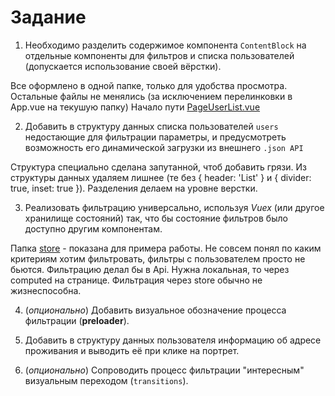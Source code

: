 
# Задание

1. Необходимо разделить содержимое компонента `ContentBlock` на отдельные компоненты для фильтров и списка пользователей (допускается использование своей вёрстки).

Все оформлено в одной папке, только для удобства просмотра.
Остальные файлы не менялись (за исключением перелинковки в App.vue на текушую папку)
Начало пути [PageUserList.vue](PageUserList.vue)

2. Добавить в структуру данных списка пользователей `users` недостающие для фильтрации параметры, и предусмотреть возможность его динамической загрузки из внешнего `.json API`

Структура специально сделана запутанной, чтоб добавить грязи.
Из структуры данных удаляем лишнее (те без  { header: 'List' } и { divider: true, inset: true }).
Разделения делаем на уровне верстки.

3. Реализовать фильтрацию универсально, используя _Vuex_ (или другое хранилище состояний) так, что бы состояние фильтров было доступно другим компонентам.

Папка [store](store) - показана для примера работы.
Не совсем понял по каким критериям хотим фильтровать, фильтры с пользователем просто не бьются.
Фильтрацию делал бы в Api. Нужна локальная, то через computed на странице. Фильтрация через store обычно не жизнеспособна.

4. (_опционально_) Добавить визуальное обозначение процесса фильтрации (**preloader**).


5. Добавить в структуру данных пользователя информацию об адресе проживания и выводить её при клике на портрет.



6. (_опционально_) Сопроводить процесс фильтрации "интересным" визуальным переходом (`transitions`).